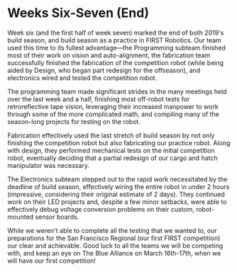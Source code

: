 <!--
Weeks Six-Seven
2019-2-20 12:00
2019 Season
Week six (and the first half of week seven) marked the end of both 2019's build season, and build season as a practice in FIRST Robotics.
-->

# Weeks Six-Seven (End)

Week six (and the first half of week seven) marked the end of both 2019's build season, and build season as a practice in FIRST Robotics. Our team used this time to its fullest advantage—the Programming subteam finished most of their work on vision and auto-alignment, the fabrication team successfully finished the fabrication of the competition robot (while being aided by Design, who began part redesign for the offseason), and electronics wired and tested the competition robot.

The programming team made significant strides in the many meetings held over the last week and a half, finishing most off-robot tests for retroreflective tape vision, leveraging their increased manpower to work through some of the more complicated math, and compiling many of the season-long projects for testing on the robot.

Fabrication effectively used the last stretch of build season by not only finishing the competition robot but also fabricating our practice robot. Along with design, they performed mechanical tests on the initial competition robot, eventually deciding that a partial redesign of our cargo and hatch manipulator was necessary.

The Electronics subteam stepped out to the rapid work necessitated by the deadline of build season, effectively wiring the entire robot in under 2 hours (impressive, considering their original estimate of 2 days). They continued work on their LED projects and, despite a few minor setbacks, were able to effectively debug voltage conversion problems on their custom, robot-mounted sensor boards.

While we weren't able to complete all the testing that we wanted to, our preparations for the San Francisco Regional (our first FIRST competition) our clear and achievable. Good luck to all the teams we will be competing with, and keep an eye on The Blue Alliance on March 16th-17th, when we will have our first competition!

